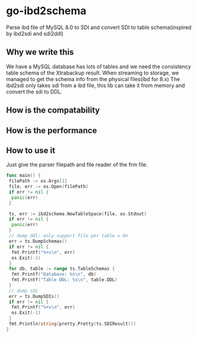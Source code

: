 # go-ibd2schema

Parse ibd file of MySQL 8.0 to SDI and convert SDI to table schema(inspired by ibd2sdi and sdi2ddl)

## Why we write this

We have a MySQL database has lots of tables and we need the consistency table schema of the Xtrabackup result.
When streaming to storage, we managed to get the schema info from the physical files(ibd for 8.x)
The ibd2sdi only takes sdi from a ibd file, this lib can take it from memory and convert the sdi to DDL.

## How is the compatability

## How is the performance

## How to use it

Just give the parser filepath and file reader of the frm file.

```go
func main() {
 filePath := os.Args[1]
 file, err := os.Open(filePath)
 if err != nil {
  panic(err)
 }

 ts, err := ibd2schema.NewTableSpace(file, os.Stdout)
 if err != nil {
  panic(err)
 }
 // dump ddl: only support file per table = On
 err = ts.DumpSchemas()
 if err != nil {
  fmt.Printf("%+v\n", err)
  os.Exit(-1)
 }
 for db, table := range ts.TableSchemas {
  fmt.Printf("Database: %s\n", db)
  fmt.Printf("Table DDL: %s\n", table.DDL)
 }
 // dump sdi
 err = ts.DumpSDIs()
 if err != nil {
  fmt.Printf("%+v\n", err)
  os.Exit(-1)
 }
 fmt.Println(string(pretty.Pretty(ts.SDIResult)))
}
```
